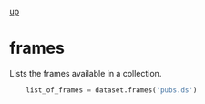 
[up](./)

# frames

Lists the frames available in a collection. 

```python
    list_of_frames = dataset.frames('pubs.ds')
```

